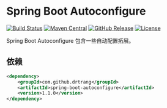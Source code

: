 # Spring Boot Autoconfigure

[![Build Status](https://img.shields.io/travis/drtrang/spring-boot-autoconfigure/master.svg?style=flat-square)](https://www.travis-ci.org/drtrang/spring-boot-autoconfigure)
[![Maven Central](https://img.shields.io/maven-central/v/com.github.drtrang/spring-boot-autoconfigure.svg?style=flat-square)](https://maven-badges.herokuapp.com/maven-central/com.github.drtrang/spring-boot-autoconfigure)
[![GitHub Release](https://img.shields.io/github/release/drtrang/spring-boot-autoconfigure.svg?style=flat-square)](https://github.com/drtrang/spring-boot-autoconfigure/releases)
[![License](http://img.shields.io/badge/license-apache%202-blue.svg?style=flat-square)](http://www.apache.org/licenses/LICENSE-2.0)

Spring Boot Autoconfigure 包含一些自动配置拓展。

## 依赖
```xml
<dependency>
    <groupId>com.github.drtrang</groupId>
    <artifactId>spring-boot-autoconfigure</artifactId>
    <version>1.1.0</version>
</dependency>
```
